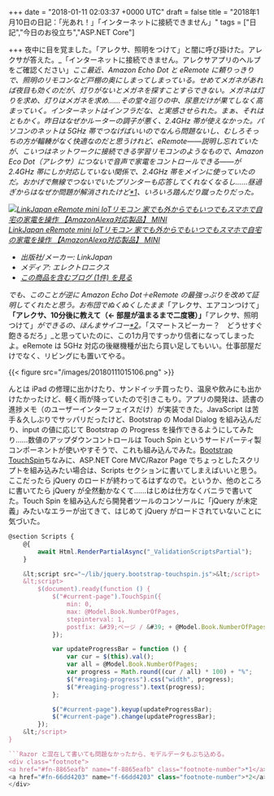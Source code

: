 
+++
date = "2018-01-11 02:03:37 +0000 UTC"
draft = false
title = "2018年1月10日の日記：「光あれ！」「インターネットに接続できません」"
tags = ["日記","今日のお役立ち","ASP.NET Core"]

+++
夜中に目を覚ました。「アレクサ、照明をつけて」と闇に呼び掛けた。アレクサが答えた。_「インターネットに接続できません。アレクサアプリのヘルプをご確認ください」_ここ最近、Amazon Echo Dot と eRemote に頼りっきりで、照明のリモコンなど戸棚の奥にしまってしまっている。せめてメガネがあれば夜目も効くのだが、灯りがないとメガネを探すことすらできない。メガネは灯りを求め、灯りはメガネを求め……その堂々巡りの中、尿意だけが果てしなく高まっていく。インターネットはインフラだな、と実感させられた。まぁ、それはともかく。昨日はなぜかルーターの調子が悪く、2.4GHz 帯が使えなかった。パソコンのネットは 5GHz 帯でつなげばいいのでなんら問題ないし、むしろそっちの方が輻輳がなく快適なのだと思うけれど、eRemote――説明し忘れていたが、こいつはネットワークに接続できる学習リモコンのようなもので、Amazon Eco Dot（アレクサ）につないで音声で家電をコントロールできる――が 2.4GHz 帯にしか対応していない関係で、2.4GHz 帯をメインに使っていたのだ。おかげで無線でつないでいたプリンターも応答してくれなくなるし……昼過ぎからはなぜか問題が解消されたけど<a href="#f-8865eafb" name="fn-8865eafb" title="俺の脳みそから強い電波が出ていて干渉したのかもしれんな">*1</a>、いろいろ踏んだり蹴ったりだった。<div class="hatena-asin-detail"><a href="http://www.amazon.co.jp/exec/obidos/ASIN/B01MA4W1YD/bestylesnet-22/"><img src="https://images-fe.ssl-images-amazon.com/images/I/41%2BHdFE6djL._SL160_.jpg" class="hatena-asin-detail-image" alt="LinkJapan eRemote mini IoTリモコン 家でも外からでもいつでもスマホで自宅の家電を操作 【AmazonAlexa対応製品】 MINI" title="LinkJapan eRemote mini IoTリモコン 家でも外からでもいつでもスマホで自宅の家電を操作 【AmazonAlexa対応製品】 MINI"/></a><div class="hatena-asin-detail-info"><a href="http://www.amazon.co.jp/exec/obidos/ASIN/B01MA4W1YD/bestylesnet-22/">LinkJapan eRemote mini IoTリモコン 家でも外からでもいつでもスマホで自宅の家電を操作 【AmazonAlexa対応製品】 MINI</a><ul><li><span class="hatena-asin-detail-label">出版社/メーカー:</span> LinkJapan</li><li><span class="hatena-asin-detail-label">メディア:</span> エレクトロニクス</li><li><a href="http://d.hatena.ne.jp/asin/B01MA4W1YD/bestylesnet-22" target="_blank">この商品を含むブログ (1件) を見る</a></li></ul></div><div class="hatena-asin-detail-foot"></div></div>でも、このことが逆に Amazon Echo Dot＋eRemote の最強っぷりを改めて証明してくれたと思う。お布団でぬくぬくしたまま_「アレクサ、エアコンつけて」__「アレクサ、10分後に教えて（← 部屋が温まるまで二度寝）」__「アレクサ、照明つけて」_ができるの、ほんまサイコー<a href="#f-66dd4203" name="fn-66dd4203" title="eRemote を使ったアレクサコントロールは今のところ照明にしか対応していないが、エアコンやテレビを“照明”として登録すれば ON/OFF 程度は可能">*2</a>。_「スマートスピーカー？　どうせすぐ飽きるだろ」_と思っていたのに、この1カ月ですっかり信者になってしまったよ。eRemote は 5GHz 対応の後継機種が出たら買い足してもいい。仕事部屋だけでなく、リビングにも置いてやる。

{{< figure src="/images/20180111015106.png"  >}}

んとは iPad の修理に出かけたり、サンドイッチ買ったり、温泉や飲みにも出かけたかったけど、軽く雨が降っていたので引きこもり。アプリの開発は、読書の進捗メモ（のユーザーインターフェイスだけ）が実装できた。JavaScript は苦手＆久しぶりでサッパリだったけど、Bootstrap の Modal Dialog を組み込んだり、input の値に応じて Bootstrap の Progress を操作できるようにしてみたり……数値のアップダウンコントロールは Touch Spin というサードパーティ製コンポーネントが使いやすそうで、これも組み込んでみた。[Bootstrap TouchSpin](https://www.virtuosoft.eu/code/bootstrap-touchspin/)ちなみに、ASP.NET Core MVC/Razor Page でちょっとしたスクリプトを組み込みたい場合は、Scripts セクションに書いてしまえばいいと思う。ここだったら jQuery のロードが終わってるはずなので。というか、他のところに書いてたら jQuery が全然動かなくて……はじめは仕方なくバニラで書いてた。Touch Spin を組み込んだら開発者ツールのコンソールに「jQuery が未定義」みたいなエラーが出てきて、はじめて jQuery がロードされていないことに気づいた。
```javascript
@section Scripts {
    @{
        await Html.RenderPartialAsync("_ValidationScriptsPartial");
    }

    &lt;script src="~/lib/jquery.bootstrap-touchspin.js">&lt;/script>
    &lt;script>
        $(document).ready(function () {
            $("#current-page").TouchSpin({
                min: 0,
                max: @Model.Book.NumberOfPages,
                stepinterval: 1,
                postfix: &#39;ページ / &#39; + @Model.Book.NumberOfPages + &#39;ページ&#39;,
            });

            var updateProgressBar = function () {
                var cur = $(this).val();
                var all = @Model.Book.NumberOfPages;
                var progress = Math.round((cur / all) * 100) + "%";
                $("#reaging-progress").css("width", progress);
                $("#reaging-progress").text(progress);
            };

            $("#current-page").keyup(updateProgressBar);
            $("#current-page").change(updateProgressBar);
        });
    &lt;/script>
}

```Razor と混在して書いても問題なかったから、モデルデータもぶち込める。
<div class="footnote">
<a href="#fn-8865eafb" name="f-8865eafb" class="footnote-number">*1</a><span class="footnote-delimiter">:</span><span class="footnote-text">俺の脳みそから強い電波が出ていて干渉したのかもしれんな</span>
<a href="#fn-66dd4203" name="f-66dd4203" class="footnote-number">*2</a><span class="footnote-delimiter">:</span><span class="footnote-text">eRemote を使ったアレクサコントロールは今のところ照明にしか対応していないが、エアコンやテレビを“照明”として登録すれば ON/OFF 程度は可能</span>
</div>

